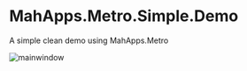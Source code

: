 MahApps.Metro.Simple.Demo
=========================

A simple clean demo using MahApps.Metro

![mainwindow](https://raw.github.com/punker76/MahApps.Metro.Simple.Demo/master/main_window.png)  
